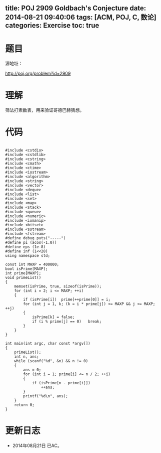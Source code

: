 title: POJ 2909 Goldbach's Conjecture
date: 2014-08-21 09:40:06
tags: [ACM, POJ, C, 数论]
categories: Exercise
toc: true
---
# 题目
源地址：

http://poj.org/problem?id=2909

# 理解
筛法打素数表，用来验证哥德巴赫猜想。

<!-- more -->

# 代码

```

#include <cstdio>
#include <cstdlib>
#include <cstring>
#include <cmath>
#include <ctime>
#include <iostream>
#include <algorithm>
#include <string>
#include <vector>
#include <deque>
#include <list>
#include <set>
#include <map>
#include <stack>
#include <queue>
#include <numeric>
#include <iomanip>
#include <bitset>
#include <sstream>
#include <fstream>
#define debug puts("-----")
#define pi (acos(-1.0))
#define eps (1e-8)
#define inf (1<<28)
using namespace std;

const int MAXP = 400000;
bool isPrime[MAXP];
int prime[MAXP];
void primeList()
{
    memset(isPrime, true, sizeof(isPrime));
    for (int i = 2; i <= MAXP; ++i)
    {
        if (isPrime[i])  prime[++prime[0]] = i;
        for (int j = 1, k; (k = i * prime[j]) <= MAXP && j <= MAXP; ++j)
        {
            isPrime[k] = false;
            if (i % prime[j] == 0)   break;
        }
    }
}

int main(int argc, char const *argv[])
{
    primeList();
    int n, ans;
    while (scanf("%d", &n) && n != 0)
    {
        ans = 0;
        for (int i = 1; prime[i] <= n / 2; ++i)
        {
            if (isPrime[n - prime[i]])
                ++ans;
        }
        printf("%d\n", ans);
    }
    return 0;
}

```

# 更新日志
- 2014年08月21日 已AC。